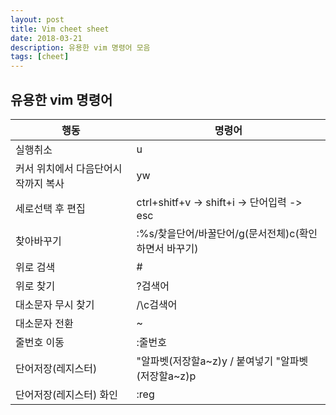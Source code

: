```yaml
---
layout: post
title: Vim cheet sheet
date: 2018-03-21
description: 유용한 vim 명령어 모음
tags: [cheet]
---
```


## 유용한 vim 명령어

 행동 | 명령어
 ---- | ----
 실행취소 | u
 커서 위치에서 다음단어시작까지 복사 | yw
 세로선택 후 편집 | ctrl+shitf+v -> shift+i -> 단어입력 -> esc
 찾아바꾸기 | :%s/찾을단어/바꿀단어/g(문서전체)c(확인하면서 바꾸기)
 위로 검색 | #
 위로 찾기 | ?검색어
 대소문자 무시 찾기| /\c검색어
 대소문자 전환 | ~
 줄번호 이동 | :줄번호
 단어저장(레지스터) |  "알파벳(저장할a~z)y  / 붙여넣기 "알파벳(저장할a~z)p
 단어저장(레지스터) 화인 | :reg

